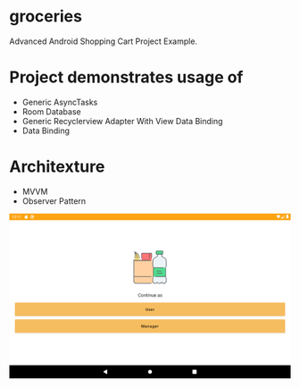# groceries
 Advanced Android Shopping Cart Project Example.
 
 # Project demonstrates usage of
 - Generic AsyncTasks
 - Room Database
 - Generic Recyclerview Adapter With View Data Binding
 - Data Binding
 
 # Architexture
 - MVVM
 - Observer Pattern
 
 ![](https://github.com/george-abashidze/groceries/blob/main/preview.gif)
